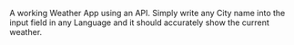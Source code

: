 A working Weather App using an API.
Simply write any City name into the input field in any Language and it should accurately show the current weather.
